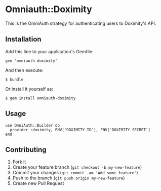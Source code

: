 # Omniauth::Doximity

This is the OmniAuth strategy for authenticating users to Doximity's API.

## Installation

Add this line to your application's Gemfile:

    gem 'omniauth-doximity'

And then execute:

    $ bundle

Or install it yourself as:

    $ gem install omniauth-doximity

## Usage

    use OmniAuth::Builder do
      provider :doximity, ENV['DOXIMITY_ID'], ENV['DOXIMITY_SECRET']
    end

## Contributing

1. Fork it
2. Create your feature branch (`git checkout -b my-new-feature`)
3. Commit your changes (`git commit -am 'Add some feature'`)
4. Push to the branch (`git push origin my-new-feature`)
5. Create new Pull Request
